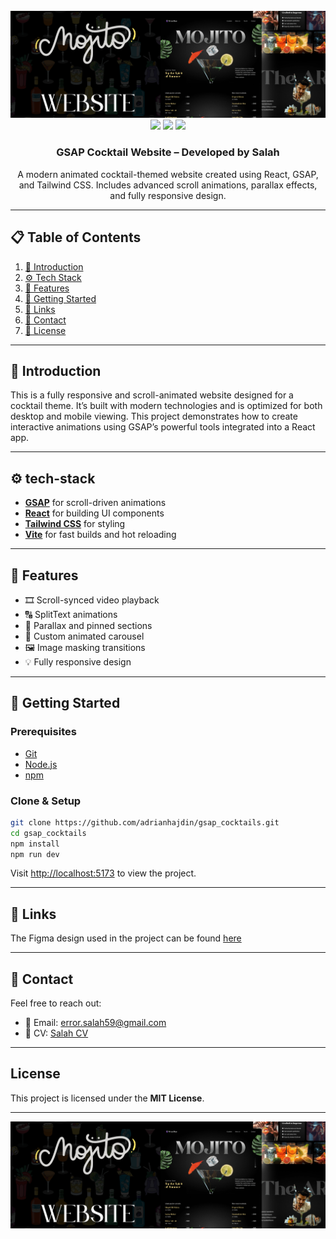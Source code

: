 <div align="center">
  <br />
  <img src="public/images/hero.png" alt="Project Banner" />
  <br />

  <div>
    <img src="https://img.shields.io/badge/-React-blue?style=for-the-badge&logo=react&logoColor=white" />
    <img src="https://img.shields.io/badge/-GSAP-88CE02?style=for-the-badge&logo=greensock&logoColor=white" />
    <img src="https://img.shields.io/badge/-Tailwind_CSS-38B2AC?style=for-the-badge&logo=tailwind-css&logoColor=white" />
  </div>

  <h3 align="center">GSAP Cocktail Website – Developed by Salah</h3>

  <div align="center">
    A modern animated cocktail-themed website created using React, GSAP, and Tailwind CSS. Includes advanced scroll animations, parallax effects, and fully responsive design.
  </div>
</div>

---

## 📋 Table of Contents

1. [🤖 Introduction](#-introduction)
2. [⚙️ Tech Stack](#-tech-stack)
3. [🔋 Features](#-features)
4. [🚀 Getting Started](#-getting-started)
5. [🔗 Links](#-links)
6. [🚀 Contact](#-contact)
7. [📄 License](#license)

---

## 🤖 Introduction

This is a fully responsive and scroll-animated website designed for a cocktail theme. It’s built with modern technologies and is optimized for both desktop and mobile viewing. This project demonstrates how to create interactive animations using GSAP’s powerful tools integrated into a React app.

---

## ⚙️ tech-stack

- **[GSAP](https://gsap.com/)** for scroll-driven animations  
- **[React](https://react.dev/)** for building UI components  
- **[Tailwind CSS](https://tailwindcss.com/)** for styling  
- **[Vite](https://vitejs.dev/)** for fast builds and hot reloading

---

## 🔋 Features

- 🎞️ Scroll-synced video playback  
- 🔠 SplitText animations  
- 🎢 Parallax and pinned sections  
- 🎠 Custom animated carousel  
- 🖼️ Image masking transitions  
- 💡 Fully responsive design  

---

## 🚀 Getting Started

### Prerequisites

- [Git](https://git-scm.com/)
- [Node.js](https://nodejs.org/en)
- [npm](https://www.npmjs.com/)

### Clone & Setup

```bash
git clone https://github.com/adrianhajdin/gsap_cocktails.git
cd gsap_cocktails
npm install
npm run dev
```

Visit [http://localhost:5173](http://localhost:5173) to view the project.

---

## 🔗 Links

The Figma design used in the project can be found [here](https://www.figma.com/design/kMFzpRJjyB0MQEMuc1dnCO/Untitled?node-id=0-1&t=ck9jZ8QoxlvU1csP-1)

---

## 🚀 Contact

Feel free to reach out:

- 📧 Email: [error.salah59@gmail.com](mailto:error.salah59@gmail.com)  
- 💼 CV: [Salah CV](https://salahcv.site/)

---

## License

This project is licensed under the **MIT License**.

---

<img src="public/images/hero.png" alt="Project Banner" />
